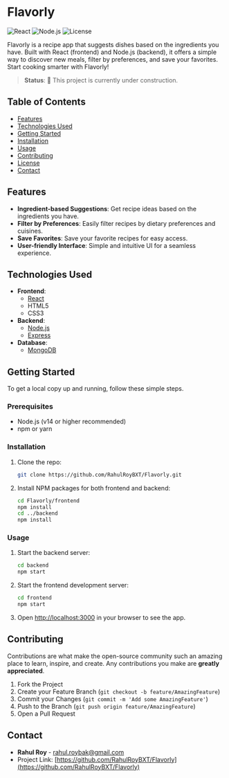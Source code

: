 # Flavorly

![React](https://img.shields.io/badge/React-17.0.2-blue)
![Node.js](https://img.shields.io/badge/Node.js-14.17.0-green)
![License](https://img.shields.io/badge/license-MIT-green)

Flavorly is a recipe app that suggests dishes based on the ingredients you have. Built with React (frontend) and Node.js (backend), it offers a simple way to discover new meals, filter by preferences, and save your favorites. Start cooking smarter with Flavorly!

> **Status**: 🚧 This project is currently under construction.

## Table of Contents

- [Features](#features)
- [Technologies Used](#technologies-used)
- [Getting Started](#getting-started)
- [Installation](#installation)
- [Usage](#usage)
- [Contributing](#contributing)
- [License](#license)
- [Contact](#contact)

## Features

- **Ingredient-based Suggestions**: Get recipe ideas based on the ingredients you have.
- **Filter by Preferences**: Easily filter recipes by dietary preferences and cuisines.
- **Save Favorites**: Save your favorite recipes for easy access.
- **User-friendly Interface**: Simple and intuitive UI for a seamless experience.

## Technologies Used

- **Frontend**: 
  - [React](https://reactjs.org/)
  - HTML5
  - CSS3
- **Backend**: 
  - [Node.js](https://nodejs.org/)
  - [Express](https://expressjs.com/)
- **Database**:
  - [MongoDB](https://www.mongodb.com/)

## Getting Started

To get a local copy up and running, follow these simple steps.

### Prerequisites

- Node.js (v14 or higher recommended)
- npm or yarn

### Installation

1. Clone the repo:
   ```sh
   git clone https://github.com/RahulRoyBXT/Flavorly.git
2. Install NPM packages for both frontend and backend:
   ```sh
   cd Flavorly/frontend
   npm install
   cd ../backend
   npm install
   ```

### Usage

1. Start the backend server:
   ```sh
   cd backend
   npm start
   ```
2. Start the frontend development server:
   ```sh
   cd frontend
   npm start
   ```
3. Open [http://localhost:3000](http://localhost:3000) in your browser to see the app.

## Contributing

Contributions are what make the open-source community such an amazing place to learn, inspire, and create. Any contributions you make are **greatly appreciated**.

1. Fork the Project
2. Create your Feature Branch (`git checkout -b feature/AmazingFeature`)
3. Commit your Changes (`git commit -m 'Add some AmazingFeature'`)
4. Push to the Branch (`git push origin feature/AmazingFeature`)
5. Open a Pull Request


## Contact

- **Rahul Roy** - rahul.roybak@gmail.com
- Project Link: [https://github.com/RahulRoyBXT/Flavorly](https://github.com/RahulRoyBXT/Flavorly)
```
